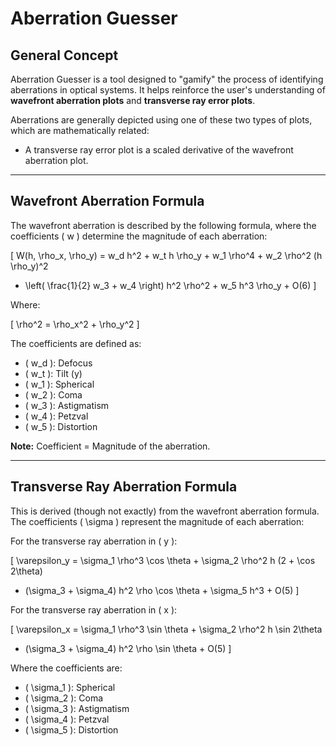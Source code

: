# Aberration Guesser

## General Concept

Aberration Guesser is a tool designed to "gamify" the process of identifying aberrations in optical systems. It helps reinforce the user's understanding of **wavefront aberration plots** and **transverse ray error plots**.

Aberrations are generally depicted using one of these two types of plots, which are mathematically related:

- A transverse ray error plot is a scaled derivative of the wavefront aberration plot.

---

## Wavefront Aberration Formula

The wavefront aberration is described by the following formula, where the coefficients \( w \) determine the magnitude of each aberration:

\[
W(h, \rho_x, \rho_y) = w_d h^2 + w_t h \rho_y + w_1 \rho^4 + w_2 \rho^2 (h \rho_y)^2
+ \left( \frac{1}{2} w_3 + w_4 \right) h^2 \rho^2 + w_5 h^3 \rho_y + O(6)
\]

Where:

\[
\rho^2 = \rho_x^2 + \rho_y^2
\]

The coefficients are defined as:

- \( w_d \): Defocus
- \( w_t \): Tilt (y)
- \( w_1 \): Spherical
- \( w_2 \): Coma
- \( w_3 \): Astigmatism
- \( w_4 \): Petzval
- \( w_5 \): Distortion

**Note:** Coefficient = Magnitude of the aberration.

---

## Transverse Ray Aberration Formula

This is derived (though not exactly) from the wavefront aberration formula. The coefficients \( \sigma \) represent the magnitude of each aberration:

For the transverse ray aberration in \( y \):

\[
\varepsilon_y = \sigma_1 \rho^3 \cos \theta + \sigma_2 \rho^2 h (2 + \cos 2\theta)
+ (\sigma_3 + \sigma_4) h^2 \rho \cos \theta + \sigma_5 h^3 + O(5)
\]

For the transverse ray aberration in \( x \):

\[
\varepsilon_x = \sigma_1 \rho^3 \sin \theta + \sigma_2 \rho^2 h \sin 2\theta
+ (\sigma_3 + \sigma_4) h^2 \rho \sin \theta + O(5)
\]

Where the coefficients are:

- \( \sigma_1 \): Spherical
- \( \sigma_2 \): Coma
- \( \sigma_3 \): Astigmatism
- \( \sigma_4 \): Petzval
- \( \sigma_5 \): Distortion
